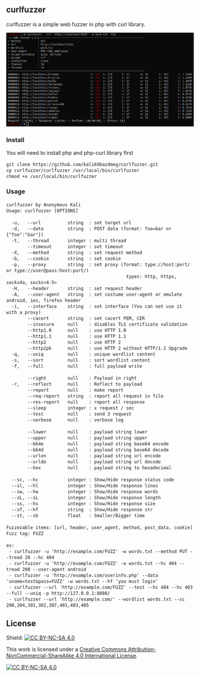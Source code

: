 ## curlfuzzer
curlfuzzer is a simple web fuzzer in php with curl library.

<img src="curlfuzzer.png"></img>

### Install
You will need to install php and php-curl library first
```
git clone https://github.com/kali69bazdmeg/curlfuzzer.git
cp curlfuzzer/curlfuzzer /usr/local/bin/curlfuzzer
chmod +x /usr/local/bin/curlfuzzer
```
### Usage
```
curlfuzzer by Anonymous Kali
Usage: curlfuzzer [OPTIONS]

  -u,   --url          string  : set target url
  -d,   --data         string  : POST data (format: foo=bar or {"foo":"bar"})
  -t,   --thread       integer : multi thread
        --timeout      integer : set timeout
  -X,   --method       string  : set request method
  -b,   --cookie       string  : set cookie
  -p,   --proxy        string  : set proxy (format: type://host:port/ or type://user@pass:host:port/)
                                             types: http, https, socks4a, socks<4-5>
  -H,   --header       string  : set request header
  -A,   --user-agent   string  : set costume user-agent or emulate android, ios, firefox header
  -i,   --interface    string  : set interface (You can not use it with a proxy)
        --cacert       string  : set cacert PEM, CER
        --insecure     null    : disables TLS certificate validation
        --http1.0      null    : use HTTP 1.0
        --http1.1      null    : use HTTP 1.1
        --http2        null    : use HTTP 2
        --http2pk      null    : use HTTP 2 without HTTP/1.1 Upgrade
  -q,   --uniq         null    : unique wordlist content
  -s,   --sort         null    : sort wordlist content
  -f,   --full         null    : full payload write

        --right        null    : Payload in right
  -r,   --reflect      null    : Reflect to payload
        --report       null    : make report
        --req-report   string  : report all request in file
        --res-report   null    : report all response
        --sleep        integer : x request / sec
        --test         null    : send 3 request
        --verbose      null    : verbose log

        --lower        null    : payload string lower
        --upper        null    : payload string upper
        --b64e         null    : payload string base64 encode
        --b64d         null    : payload string base64 decode
        --urlen        null    : payload string url encode
        --urlde        null    : payload string url decode
        --hex          null    : payload string to hexadecimal

  --sc, --hc           integer : Show/Hide response status code
  --sl, --hl           integer : Show/Hide response lines
  --sw, --hw           integer : Show/Hide response words
  --sL, --sL           integer : Show/Hide response length
  --ss, --hs           integer : Show/Hide response size
  --sf, --hf           string  : Show/Hide response str
  --st, --sb           float   : Smaller/Bigger time

Fuzzezable items: [url, header, user_agent, method, post_data, cookie]
Fuzz tag: FUZZ

ex:
 - curlfuzzer -u 'http://example.com/FUZZ' -w words.txt --method PUT --tread 20 --hc 404
 - curlfuzzer -u 'http://example.com/FUZZ' -w words.txt --hc 404 --tread 200 --user-agent android
 - curlfuzzer -u 'http://example.com/userinfo.php' --data 'uname=test&pass=FUZZ' -w words.txt --hf 'you must login'
 - curlfuzzer --url 'http://example.com/FUZZ' --test --hc 404 --hc 403 --full --uniq -p http://127.0.0.1:8080/
 - curlfuzzer --url 'http://example.com/' --wordlist words.txt --sc 200,204,301,302,307,401,403,405
```
## License
Shield: [![CC BY-NC-SA 4.0][cc-by-nc-sa-shield]][cc-by-nc-sa]

This work is licensed under a
[Creative Commons Attribution-NonCommercial-ShareAlike 4.0 International License][cc-by-nc-sa].

[![CC BY-NC-SA 4.0][cc-by-nc-sa-image]][cc-by-nc-sa]

[cc-by-nc-sa]: http://creativecommons.org/licenses/by-nc-sa/4.0/
[cc-by-nc-sa-image]: https://licensebuttons.net/l/by-nc-sa/4.0/88x31.png
[cc-by-nc-sa-shield]: https://img.shields.io/badge/License-CC%20BY--NC--SA%204.0-lightgrey.svg
